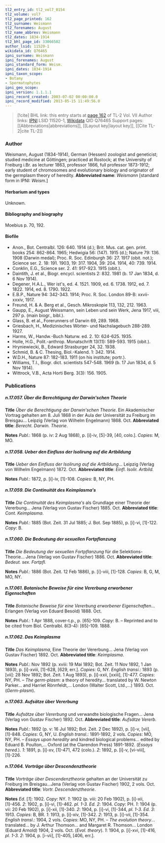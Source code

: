 ```yaml
---
tl2_entry_id: tl2_vol7_0154
tl2_volume: vol7
tl2_page_printed: 162
tl2_surname: Weismann
tl2_forenames: August
tl2_name_abbrev: Weismann
tl2_dates: 1834-1914
tl2_bhl_page_id: 33066502
author_lsid: 11520-1
wikidata_id: Q76465
ipni_surname: Weismann
ipni_forenames: August
ipni_standard_form: Weism.
ipni_dates: 1834-1914
ipni_taxon_scope: 
- Botany
- Spermatophytes
ipni_geo_scope: 
ipni_version: 1.1.1.1
ipni_record_created: 2003-07-02 00:00:00.0
ipni_record_modified: 2013-05-15 11:49:56.0
---
```


> [!cite] BHL link: this entry starts at [page 162](https://www.biodiversitylibrary.org/page/33066502) of TL-2 Vol. VII
> Author links: [IPNI](https://www.ipni.org/a/11520-1) LSID 11520-1, [Wikidata](https://www.wikidata.org/wiki/Q76465) QID Q76465
> Support pages: [[Abbreviations|abbreviations]], [[Layout key|layout key]], [[Cite TL-2|cite TL-2]]

### Author

Weismann, August (1834-1914), German (Hessen) zoologist and geneticist; studied medicine at Göttingen; practiced at Rostock; at the University of Freiburg i.Br. as lecturer 1863, professor 1866, full professor 1873-1912; early student of chromosomes and evolutionary biology and originator of the germplasm theory of heredity. 
**Abbreviated name**: *Weismann* \[standard form in IPNI: *Weism.*\]

#### Herbarium and types

Unknown.

#### Bibliography and biography

Moebius p. 70, 192.

#### Biofile

- Anon., Bot. Centralbl. 126: 640. 1914 (d.); Brit. Mus. cat. gen. print. books 254: 862-864. 1965; Hedwigia 56: (147). 1915 (d.); Nature 79: 136. 1908 (Darwin medal); Proc. R. Soc. Edinburgh 36: 27. 1917 (obit. not.); Science ser. 2. 18: 191. 1903, 19: 317. 1904, 39: 204. 1914, 40: 739. 1914.
- Conklin, E.G., Science ser. 2. 41: 917-923. 1915 (obit.).
- Daintith, J. et al., Biogr. encycl. scientists 2: 832. 1981 (b. 17 Jan 1834, d. 6 Nov 1914).
- Degener, H.A.L., Wer ist's, ed. 4. 1521. 1909, ed. 6. 1738. 1912, ed. 7. 1822. 1914, ed. 8. 1790. 1922.
- E.B.P., Nature 94: 342-343. 1914; Proc. R. Soc. London 89-B: xxvii-xxxiv, 1917.
- Freund, H. & A. Berg et al., Gesch. Mikroskopie 113, 132, 212. 1963.
- Gaupp, E., August Weissmann, sein Leben und sein Werk, Jena 1917, viii, 297 p. (main biogr., bibl.).
- Glass, B. et al., Forerunners of Darwin 69, 289. 1968.
- Griesbach, H., Medizinisches Wörter- und Nachslagebuch 288-289. 1927.
- Harms, W., Handw.-Buch Naturw. ed. 2. 10: 624-625. 1935.
- Holle, H.G., Polit.-anthrop. Monatschrift 13(11): 589-593. 1915 (obit.).
- Hryniewiecki, B., Edward Strasburger 24, 32. 1938.
- Schmid, B. & C. Thesing, Biol.-Kalend. 1: 342. 1914.
- W.D.H., Nature 87: 182-183. 1911 (on his institute; portr.).
- Williams, T.I., Biogr. dict. scientists 547-548. 1969 (b. 17 Jun 1834, d. 5 Nov 1914).
- Wittrock, V.B., Acta Horti Berg. 3(3): 156. 1905.

### Publications

##### n.17.057. Über die Berechtigung der Darwin'schen Theorie

**Title**
*Über die Berechtigung der Darwin'schen Theorie*. Ein Akademischer Vortrag gehalten am 8. Juli 1868 in der Aula der Universität zu Freiburg im Breisgau... Leipzig (Verlag von Wilhelm Engelmann) 1868. Oct.
**Abbreviated title**: *Berecht. Darwin. Theorie*.

**Notes**
*Publ*.: 1868 (p. iv: 2 Aug 1868), p. \[i\]-iv, \[5\]-39, \[40, colo.\]. *Copies*: M, MO.

##### n.17.058. Ueber den Einfluss der Isolirung auf die Artbildung

**Title**
*Ueber den Einfluss der Isolirung auf die Artbildung*... Leipzig (Verlag von Wilhelm Engelmann) 1872. Oct.
**Abbreviated title**: *Einfl. Isolir. Artbild.*

**Notes**
*Publ*.: 1872, p. \[i\]-iv, \[1\]-108. *Copies*: B, NY, PH.

##### n.17.059. Die Continuität des Keimplasma's

**Title**
*Die Continuität des Keimplasma's* als Grundlage einer Theorie der Vererbung... Jena (Verlag von Gustav Fischer) 1885. Oct.
**Abbreviated title**: *Cont. Keimplasma*.

**Notes**
*Publ*.: 1885 (Bot. Zeit. 31 Jul 1885; J. Bot. Sep 1885), p. \[i\]-vi, \[1\]-122. *Copy*: B.

##### n.17.060. Die Bedeutung der sexuellen Fortpflanzung

**Title**
*Die Bedeutung der sexuellen Fortpflanzung* für die Selektions-Theorie... Jena (Verlag von Gustav Fischer) 1886. Oct.
**Abbreviated title**: *Bedeut. sex. Fortpfl.*

**Notes**
*Publ*.: 1886 (Bot. Zeit. 12 Feb 1886), p. \[i\]-viii, \[1\]-128. *Copies*: B, G, M, MO, NY.

##### n.17.061. Botanische Beweise für eine Vererbung erworbener Eigenschaften

**Title**
*Botanische Beweise für eine Vererbung erworbener Eigenschaften*... Erlangen (Verlag von Eduard Besold) 1888. Oct.

**Notes**
*Publ*.: 1 Apr 1888, cover-t.p., p. \[65\]-109. *Copy*: B. – Reprinted and to be cited from Biol. Centralbl. 8(3-4): \[65\]-109. 1888.

##### n.17.062. Das Keimplasma

**Title**
*Das Keimplasma*, Eine Theorie der Vererbung... Jena (Verlag von Gustav Fischer) 1892. Oct.
**Abbreviated title**: *Keimplasma*.

**Notes**
*Publ*.: Nov 1892 (p. xviii: 19 Mai 1892; Bot. Zeit. 11 Nov 1892, 1 Jan 1893), p. \[i\]-xviii, \[1\]-628, \[629, err.\]. *Copies*: G, NY.
*English transi*.: 1893 (p. \[vii\]: 28 Nov 1892; Bot. Zeit. 1 Aug 1893), p. \[i\]-xxii, \[xxiii\], \[1\]-477. *Copies*: NY, PH. – *The germ-plasm*: a theory of heredity... translated by W. Newton Parker... and Harriet Rönnfeldt,... London (Walter Scott, Ltd.,...) 1893. Oct. (*Germ-plasm*).

##### n.17.063. Aufsätze über Vererbung

**Title**
*Aufsätze über Vererbung* und verwandte biologische Fragen... Jena (Verlag von Gustav Fischer) 1892. Oct.
**Abbreviated title**: *Aufsätze Vererb.*

**Notes**
*Publ*.: 1892 (p. v: 16 Jul 1892; Bot. Zeit. 2 Dec 1892), p. \[i\]-v, \[vii\], \[1\]-848. *Copies*: G, NY, U.
*English transl*.: 1891-1892, 2 vols. *Copies*: MO, NY, PH. – *Essays upon heredity* and kindred biological problems... edited by Eduard B. Poulton,... Oxford (at the Clarendon Press) 1891-1892. (*Essays hered.*).
*1*: 1891, p. \[i\]-xv, \[1\]-471, 472 (colo.).
*2*: 1892, p. \[i\]-v, \[vi-viii\], \[1\]-226.

##### n.17.064. Vorträge über Descendenztheorie

**Title**
*Vorträge über Descendenztheorie* gehalten an der Universität zu Freiburg im Breisgau...Jena (Verlag von Gustav Fischer) 1902, 2 vols. Oct.
**Abbreviated title**: *Vortr. Descendenztheorie*.

**Notes**
*Ed*. \[*1*\]: 1902. *Copy*: NY.
*1*: 1902 (p. viii: 20 Feb 1902), p. \[i\]-xii, \[1\]-456.
*2*: 1902, p. \[i\]-vi, \[1\]-462. *pl. 1-3.*
*Ed. 2*: 1904. *Copy*: PH.
*1*: 1904 (p. vii: 20 Feb 1902), p. \[i\]-xii, \[1\]-340.
*2*: 1904, p. \[i\]-vi, \[1\]-344, *pl. 1-3.*
*Ed. 3*: 1913. *Copies*: B, BR.
*1*: 1913, p. \[i\]-xiv, \[1\]-342.
*2*: 1913, p. \[i\]-vii, \[1\]-354.
*English transl*.: 1904, 2 vols. *Copies*: MO, NY, PH. – *The evolution theory*... translated... by J. Arthur Thomson... and Margaret R. Thomson... London (Eduard Arnold) 1904, 2 vols. Oct. (*Evol. theory*).
*1*: 1904, p. \[i\]-xvi, \[1\]-416, *pl. 1-3.*
*2*: 1904, p. \[i-vii\], \[1\]-405, \[406, err.\].

